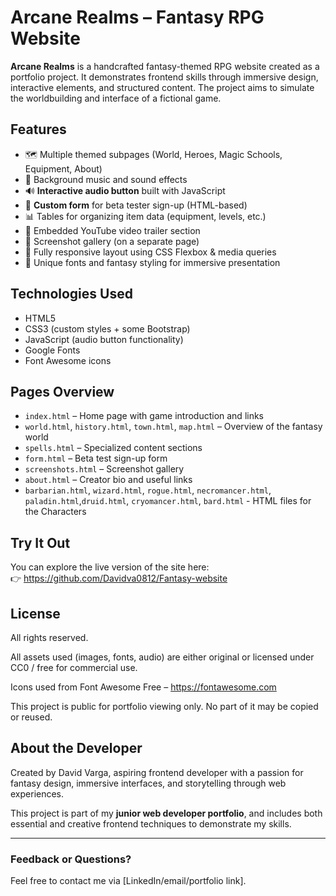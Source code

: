 # Arcane Realms – Fantasy RPG Website

**Arcane Realms** is a handcrafted fantasy-themed RPG website created as a portfolio project. It demonstrates frontend skills through immersive design, interactive elements, and structured content. The project aims to simulate the worldbuilding and interface of a fictional game.

## Features

- 🗺️ Multiple themed subpages (World, Heroes, Magic Schools, Equipment, About)
- 🎵 Background music and sound effects
- 🔊 **Interactive audio button** built with JavaScript
- 📝 **Custom form** for beta tester sign-up (HTML-based)
- 📊 Tables for organizing item data (equipment, levels, etc.)
- 🎥 Embedded YouTube video trailer section
- 📸 Screenshot gallery (on a separate page)
- 📱 Fully responsive layout using CSS Flexbox & media queries
- 🧙 Unique fonts and fantasy styling for immersive presentation

## Technologies Used

- HTML5
- CSS3 (custom styles + some Bootstrap)
- JavaScript (audio button functionality)
- Google Fonts
- Font Awesome icons

## Pages Overview

- `index.html` – Home page with game introduction and links
- `world.html`, `history.html`, `town.html`, `map.html` – Overview of the fantasy world
- `spells.html` – Specialized content sections
- `form.html` – Beta test sign-up form
- `screenshots.html` – Screenshot gallery
- `about.html` – Creator bio and useful links
- `barbarian.html`, `wizard.html`, `rogue.html`, `necromancer.html`, `paladin.html`,`druid.html`, `cryomancer.html`, `bard.html` - HTML files for the Characters

## Try It Out

You can explore the live version of the site here:  
👉 https://github.com/Davidva0812/Fantasy-website

## License

All rights reserved.

All assets used (images, fonts, audio) are either original or licensed under CC0 / free for commercial use.

Icons used from Font Awesome Free – https://fontawesome.com

This project is public for portfolio viewing only. No part of it may be copied or reused.

## About the Developer

Created by David Varga, aspiring frontend developer with a passion for fantasy design, immersive interfaces, and storytelling through web experiences.

This project is part of my **junior web developer portfolio**, and includes both essential and creative frontend techniques to demonstrate my skills.

---

### Feedback or Questions?

Feel free to contact me via [LinkedIn/email/portfolio link].
